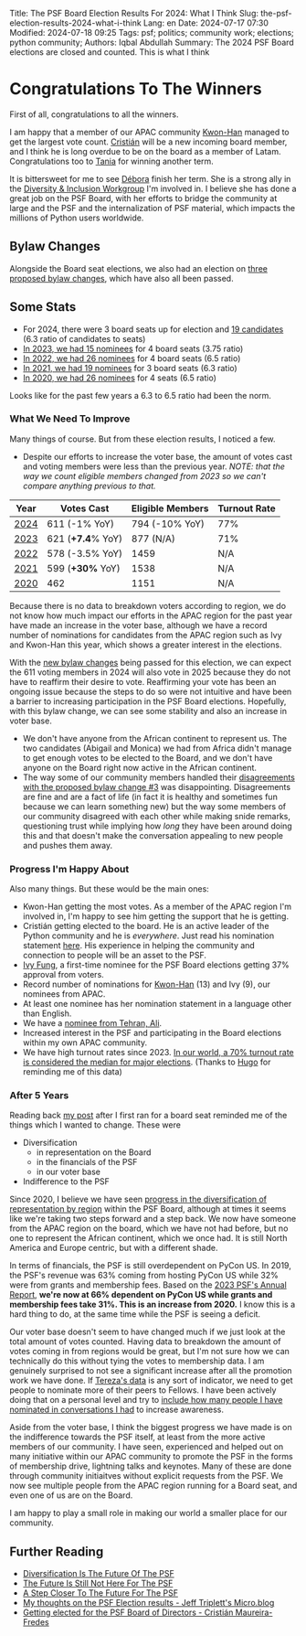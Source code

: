 Title: The PSF Board Election Results For 2024: What I Think
Slug: the-psf-election-results-2024-what-i-think
Lang: en
Date: 2024-07-17 07:30
Modified: 2024-07-18 09:25
Tags: psf; politics; community work; elections; python community;
Authors: Iqbal Abdullah
Summary: The 2024 PSF Board elections are closed and counted. This is what I think 

# Congratulations To The Winners

First of all, congratulations to all the winners.

I am happy that a member of our APAC community [Kwon-Han](https://x.com/darjeelingt)
managed to get the largest vote count.  [Cristián](https://x.com/cmaureir) will be a new incoming board member, and I think he is long overdue to be on the
board as a member of Latam. Congratulations too to [Tania](https://x.com/ixek) for winning another term.

It is bittersweet for me to see [Débora](https://x.com/pydebb) finish her term. She is a strong ally in the [Diversity & Inclusion Workgroup](https://wiki.python.org/psf/DiversityandInclusionWG) I'm involved in. I believe she has done a great job on the PSF Board, with her efforts to bridge the community at large and the PSF and the internalization of PSF material, which impacts the millions of Python users worldwide.

## Bylaw Changes

Alongside the Board seat elections, we also had an election on [three proposed bylaw changes](https://discuss.python.org/t/for-your-consideration-proposed-bylaws-changes-to-improve-our-membership-experience/55696), which have also all been passed.

## Some Stats

- For 2024, there were 3 board seats up for election and [19 candidates](https://www.python.org/nominations/elections/2024-python-software-foundation-board/nominees/) (6.3 ratio of candidates to seats)
- [In 2023, we had 15 nominees](https://www.python.org/nominations/elections/2023-python-software-foundation-board/nominees/) for 4 board seats (3.75 ratio) 
- [In 2022, we had 26 nominees](https://www.python.org/nominations/elections/2022-python-software-foundation-board/nominees/) for 4 board seats (6.5 ratio)
- [In 2021, we had 19 nominees](https://www.python.org/nominations/elections/2021-python-software-foundation-board/nominees/?ref=refind) for 3 board seats (6.3 ratio)
- [In 2020, we had 26 nominees](https://www.python.org/nominations/elections/2020-python-software-foundation-board/nominees/) for 4 seats (6.5 ratio)

Looks like for the past few years a 6.3 to 6.5 ratio had been the norm.

### What We Need To Improve

Many things of course. But from these election results, I noticed a few.

- Despite our efforts to increase the voter base, the amount of votes cast and voting members were less than the previous year. 
  _NOTE: that the way we count eligible members changed from 2023 so we can't compare anything previous to that._

| Year                                                         | Votes Cast          | Eligible Members | Turnout Rate |
| ------------------------------------------------------------ | ------------------- | ---------------- | ------------ |
| [2024](https://opavote.com/results/5004101476679680)         | 611 (-1% YoY)       | 794 (-10% YoY)   | 77%          |
| [2023](https://pyfound.blogspot.com/2023/06/announcing-2023-psf-board-election.html) | 621 (**+7.4**% YoY) | 877 (N/A)        | 71%          |
| [2022](https://pyfound.blogspot.com/2022/07/board-election-results-for-2022.html) | 578 (-3.5% YoY)     | 1459             | N/A          |
| [2021](https://discuss.python.org/t/2021-python-software-foundation-board-of-directors-election-results/9418) | 599 (**+30%** YoY)  | 1538             | N/A          |
| [2020](https://pyfound.blogspot.com/2020/06/2020-python-software-foundation-board.html) | 462                 | 1151             | N/A          |

Because there is no data to breakdown voters according to region, we do not know how much impact our efforts in the APAC region for the past year have made an increase in the voter base, although we have a record number of nominations for candidates from the APAC region such as Ivy and Kwon-Han this year, which shows a greater interest in the elections.

With the [new bylaw changes](https://pyfound.blogspot.com/2024/06/for-your-consideration-proposed-bylaws.html) being passed for this election, we can expect the 611 voting members in 2024 will also vote in 2025 because they do not have to reaffirm their desire to vote. Reaffirming your vote has been an ongoing issue because the steps to do so were not intuitive and have been a barrier to increasing participation in the PSF Board elections. Hopefully, with this bylaw change, we can see some stability and also an increase in voter base.

- We don't have anyone from the African continent to represent us. The two candidates (Abigail and Monica) we had from Africa didn't manage to get enough votes to be elected to the Board, and we don't have anyone on the Board right now active in the African continent.
- The way some of our community members handled their [disagreements with the proposed bylaw change #3](https://discuss.python.org/t/for-your-consideration-proposed-bylaws-changes-to-improve-our-membership-experience/55696) was
disappointing. Disagreements are fine and are a fact of life (in fact it is healthy and sometimes fun because we can learn something new) but the way some members of our community disagreed with each other while making snide
remarks, questioning trust while implying how _long_ they have been around doing this and that doesn't make the conversation appealing to new people and pushes them away.

### Progress I'm Happy About

Also many things. But these would be the main ones:

- Kwon-Han getting the most votes. As a member of the APAC region I'm involved in, I'm happy to see him getting the support that he is getting. 
- Cristián getting elected to the board. He is an active leader of the Python community and he is _everywhere_. Just read his nomination statement [here](https://www.python.org/nominations/elections/2024-python-software-foundation-board/nominees/cristian-maureira-fredes/). His experience in helping the community and connection to people will be an asset to the PSF.
- [Ivy Fung](https://www.python.org/nominations/elections/2024-python-software-foundation-board/nominees/ivy-fung/), a first-time nominee for the PSF Board elections getting 37% approval from voters.
- Record number of nominations for [Kwon-Han](https://www.python.org/nominations/elections/2024-python-software-foundation-board/nominees/kwonhan-bae/) (13) and Ivy (9), our nominees from APAC.
- At least one nominee has her nomination statement in a language other than English.
- We have a [nominee from Tehran, Ali](https://www.python.org/nominations/elections/2024-python-software-foundation-board/nominees/ali-tavallaie/). 
- Increased interest in the PSF and participating in the Board elections within my own APAC community.
- We have high turnout rates since 2023. [In our world, a 70% turnout rate is considered the median for major elections](https://www.oecd-ilibrary.org/social-issues-migration-health/society-at-a-glance-2019_3483a69a-en). (Thanks to [Hugo](https://mastodon.social/@hugovk/112800501986331260) for reminding me of this data)

### After 5 Years

Reading back [my post]({filename}/posts/2020/diversification-is-the-future-for-the-psf-en.md) after I first ran for a board seat reminded me of the things which I wanted to change. These were 

- Diversification
    - in representation on the Board
    - in the financials of the PSF
    - in our voter base
- Indifference to the PSF

Since 2020, I believe we have seen [progress in the diversification of representation by region](https://observablehq.com/@terezaif/psf-board-timeline) within the PSF Board, although at
times it seems like we're taking two steps forward and a step back. We now have someone from the APAC region on the
board, which we have not had before, but no one to represent the African continent, which we once had. It is still North
America and Europe centric, but with a different shade.

In terms of financials, the PSF is still overdependent on PyCon US. In 2019, the PSF's revenue was 63% coming from
hosting PyCon US while 32% were from grants and membership fees. Based on the [2023 PSF's Annual Report](https://www.python.org/psf/annual-report/2023/), **we're now at 66%
dependent on PyCon US while grants and membership fees take 31%. This is an increase from 2020.** I know this is a hard
thing to do, at the same time while the PSF is seeing a deficit.

Our voter base doesn't seem to have changed much if we just look at the total amount of votes counted. Having data to
breakdown the amount of votes coming in from regions would be great, but I'm not sure how we can technically do this
without tying the votes to membership data. I am genuinely surprised to not see a significant increase after all the
promotion work we have done. If [Tereza's data](https://observablehq.com/@terezaif/who-voted-in-the-psf-board-elections) is any sort of indicator, we need to get people to
nominate more of their peers to Fellows. I have been actively doing that on a personal level and try to [include how many people I have nominated in conversations I had]({filename}/posts/2024/nominating-pythonistas-en.md) to increase awareness.

Aside from the voter base, I think the biggest progress we have made is on the indifference towards the PSF itself, at least from the more active members of our community.
I have seen, experienced and helped out on many initiative within our APAC community to promote the PSF in the forms of membership drive, lightning
talks and keynotes. Many of these are done through community initiaitves without explicit requests from the PSF. We now
see multiple people from the APAC region running for a Board seat, and even one of us are on the Board.

I am happy to play a small role in making our world a smaller place for our community.


## Further Reading

* [Diversification Is The Future Of The PSF]({filename}/posts/2020/diversification-is-the-future-for-the-psf-en.md)
* [The Future Is Still Not Here For The PSF]({filename}/posts/2022/the-future-is-still-not-here-for-the-psf-2022-en.md)
* [A Step Closer To The Future For The PSF]({filename}/posts/2023/a-step-closer-to-the-future-for-the-psf-2023-en.md)
* [My thoughts on the PSF Election results - Jeff Triplett's Micro.blog](https://micro.webology.dev/2024/07/16/my-thoughts-on.html)
* [Getting elected for the PSF Board of Directors - Cristián Maureira-Fredes](https://maureira.xyz/posts/getting-elected-for-the-psf-board-of-directors.html)
